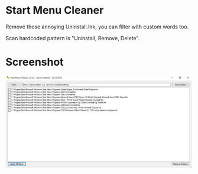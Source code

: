 # Start Menu Cleaner
Remove those annoying Uninstall.lnk, you can filter with custom words too.

Scan hardcoded pattern is "Uninstall, Remove, Delete".

# Screenshot
![ScreenShot](/Screenshots/smc1.0.0.2.jpg?raw=true "Optional Title")
